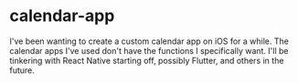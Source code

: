 # calendar-app

I've been wanting to create a custom calendar app on iOS for a while. The calendar apps I've used don't have the functions I specifically want. I'll be tinkering with React Native starting off, possibly Flutter, and others in the future.
